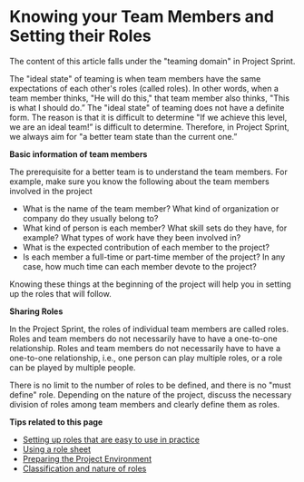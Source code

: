 # Knowing your Team Members and Setting their Roles



The content of this article falls under the "teaming domain" in Project Sprint.

The "ideal state" of teaming is when team members have the same expectations of each other's roles (called roles). In other words, when a team member thinks, "He will do this," that team member also thinks, "This is what I should do.” The "ideal state" of teaming does not have a definite form. The reason is that it is difficult to determine "If we achieve this level, we are an ideal team!” is difficult to determine. Therefore, in Project Sprint, we always aim for "a better team state than the current one.”

**Basic information of team members**

The prerequisite for a better team is to understand the team members. For example, make sure you know the following about the team members involved in the project

* What is the name of the team member? What kind of organization or company do they usually belong to?
* What kind of person is each member? What skill sets do they have, for example? What types of work have they been involved in?
* What is the expected contribution of each member to the project?
* Is each member a full-time or part-time member of the project? In any case, how much time can each member devote to the project?

Knowing these things at the beginning of the project will help you in setting up the roles that will follow.

**Sharing Roles**

In the Project Sprint, the roles of individual team members are called roles. Roles and team members do not necessarily have to have a one-to-one relationship. Roles and team members do not necessarily have to have a one-to-one relationship, i.e., one person can play multiple roles, or a role can be played by multiple people.

There is no limit to the number of roles to be defined, and there is no "must define" role. Depending on the nature of the project, discuss the necessary division of roles among team members and clearly define them as roles.

**Tips related to this page**

* [Setting up roles that are easy to use in practice](broken-reference)
* [Using a role sheet](broken-reference)
* [Preparing the Project Environment](broken-reference)
* [Classification and nature of roles](broken-reference)
